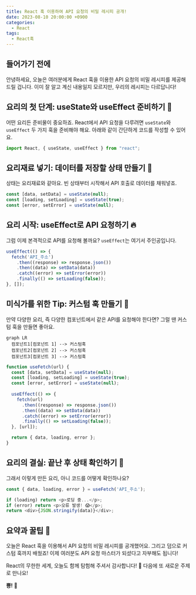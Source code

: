 ```yaml
---
title: React 훅 이용하여 API 요청의 비밀 레시피 공개!
date: 2023-08-10 20:00:00 +0900
categories:
  - React
tags:
  - React훅
---
```


## 들어가기 전에

안녕하세요, 오늘은 여러분에게 React 훅을 이용한 API 요청의 비밀 레시피를 제공해 드릴 겁니다. 이미 잘 알고 계신 내용일지 모르지만, 우리의 레시피는 다르답니다!

## 요리의 첫 단계: useState와 useEffect 준비하기 🥄

어떤 요리든 준비물이 중요하죠. React에서 API 요청을 다루려면 `useState`와 `useEffect` 두 가지 훅을 준비해야 해요. 아래와 같이 간단하게 코드를 작성할 수 있어요.

```javascript
import React, { useState, useEffect } from "react";
```

## 요리재료 넣기: 데이터를 저장할 상태 만들기 🍲

상태는 요리재료와 같아요. 빈 상태부터 시작해서 API 호출로 데이터를 채워넣죠.

```javascript
const [data, setData] = useState(null);
const [loading, setLoading] = useState(true);
const [error, setError] = useState(null);
```

## 요리 시작: useEffect로 API 요청하기 🔥

그럼 이제 본격적으로 API를 요청해 볼까요? `useEffect`는 여기서 주인공입니다.

```javascript
useEffect(() => {
  fetch('API_주소')
    .then((response) => response.json())
    .then((data) => setData(data))
    .catch((error) => setError(error))
    .finally(() => setLoading(false));
}, []);
```

## 미식가를 위한 Tip: 커스텀 훅 만들기 🍱

만약 다양한 요리, 즉 다양한 컴포넌트에서 같은 API를 요청해야 한다면? 그럴 땐 커스텀 훅을 만들면 좋아요.

```mermaid
graph LR
  컴포넌트1[컴포넌트 1] --> 커스텀훅
  컴포넌트2[컴포넌트 2] --> 커스텀훅
  컴포넌트3[컴포넌트 3] --> 커스텀훅
```

```javascript
function useFetch(url) {
  const [data, setData] = useState(null);
  const [loading, setLoading] = useState(true);
  const [error, setError] = useState(null);
  
  useEffect(() => {
    fetch(url)
      .then((response) => response.json())
      .then((data) => setData(data))
      .catch((error) => setError(error))
      .finally(() => setLoading(false));
  }, [url]);

  return { data, loading, error };
}
```

## 요리의 결실: 끝난 후 상태 확인하기 🍎

그래서 이렇게 만든 요리, 아니 코드를 어떻게 확인하나요?

```javascript
const { data, loading, error } = useFetch('API_주소');

if (loading) return <p>로딩 중...</p>;
if (error) return <p>오류 발생! 😱</p>;
return <div>{JSON.stringify(data)}</div>;
```

## 요약과 꿀팁 🍯

오늘은 React 훅을 이용해서 API 요청의 비밀 레시피를 공개했어요. 그리고 덤으로 커스텀 훅까지 배웠죠! 이제 여러분도 API 요청 마스터가 되셨다고 자부해도 됩니다!

React의 무한한 세계, 오늘도 함께 탐험해 주셔서 감사합니다! 🌈 다음에 또 새로운 주제로 만나요!

**뿅!** 🎉

